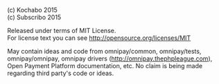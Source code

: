 (c) Kochabo 2015  
(c) Subscribo 2015  

Released under terms of MIT License.  
For license text you can see http://opensource.org/licenses/MIT

May contain ideas and code from omnipay/common, omnipay/tests, omnipay/omnipay, omnipay drivers (http://omnipay.thephpleague.com),
Open Payment Platform documentation, etc.
No claim is being made regarding third party's code or ideas.
